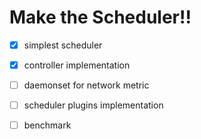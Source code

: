 # Make the Scheduler!!
- [x] simplest scheduler
- [x] controller implementation
- [ ] daemonset for network metric
- [ ] scheduler plugins implementation
- [ ] benchmark

